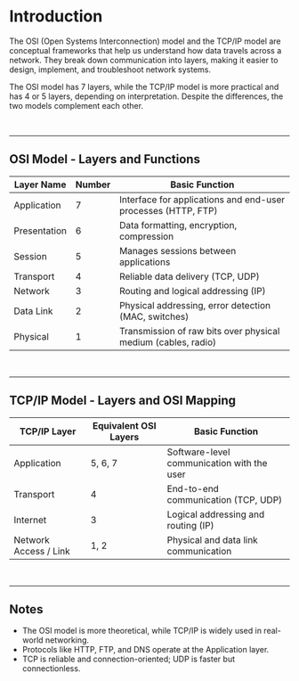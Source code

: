 # Introduction
The OSI (Open Systems Interconnection) model and the TCP/IP model are conceptual frameworks that help us understand how data travels across a network. They break down communication into layers, making it easier to design, implement, and troubleshoot network systems.

The OSI model has 7 layers, while the TCP/IP model is more practical and has 4 or 5 layers, depending on interpretation. Despite the differences, the two models complement each other.

<br>

---
## OSI Model - Layers and Functions

| Layer Name        | Number | Basic Function                                                |
|-------------------|--------|---------------------------------------------------------------|
| Application        | 7      | Interface for applications and end-user processes (HTTP, FTP) |
| Presentation       | 6      | Data formatting, encryption, compression                      |
| Session            | 5      | Manages sessions between applications                        |
| Transport          | 4      | Reliable data delivery (TCP, UDP)                            |
| Network            | 3      | Routing and logical addressing (IP)                          |
| Data Link          | 2      | Physical addressing, error detection (MAC, switches)         |
| Physical           | 1      | Transmission of raw bits over physical medium (cables, radio)|

<br>

---
## TCP/IP Model - Layers and OSI Mapping

| TCP/IP Layer           | Equivalent OSI Layers        | Basic Function                                        |
|------------------------|------------------------------|-------------------------------------------------------|
| Application            | 5, 6, 7                       | Software-level communication with the user           |
| Transport              | 4                            | End-to-end communication (TCP, UDP)                  |
| Internet               | 3                            | Logical addressing and routing (IP)                  |
| Network Access / Link  | 1, 2                         | Physical and data link communication                 |

<br>

---
## Notes

- The OSI model is more theoretical, while TCP/IP is widely used in real-world networking.
- Protocols like HTTP, FTP, and DNS operate at the Application layer.
- TCP is reliable and connection-oriented; UDP is faster but connectionless.
